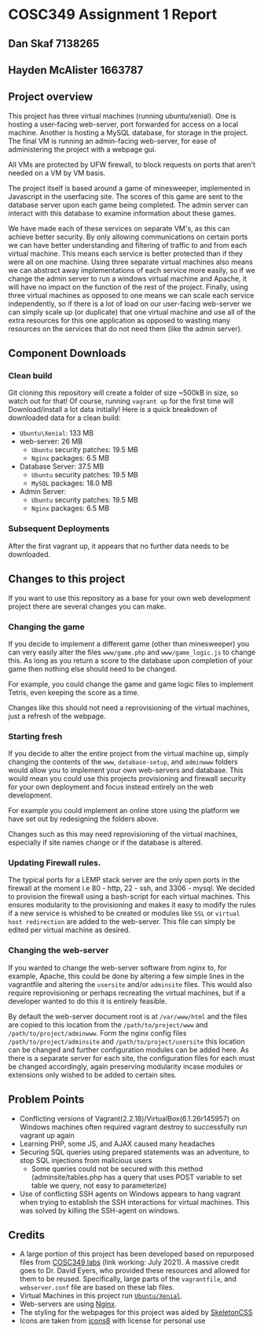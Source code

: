 # COSC349 Assignment 1 Report
## Dan Skaf 7138265
## Hayden McAlister 1663787

## Project overview
This project has three virtual machines (running ubuntu/xenial). One is hosting a user-facing web-server, port forwarded for access on a local machine. Another is hosting a MySQL database, for storage in the project. The final VM is running an admin-facing web-server, for ease of administering the project with a webpage gui.

All VMs are protected by UFW firewall, to block requests on ports that aren't needed on a VM by VM basis.

The project itself is based around a game of minesweeper, implemented in Javascript in the userfacing site. The scores of this game are sent to the database server upon each game being completed. The admin server can interact with this database to examine information about these games.

We have made each of these services on separate VM's, as this can achieve better security. By only allowing communications on certain ports we can have better understanding and filtering of traffic to and from each virtual machine. This means each service is better protected than if they were all on one machine. Using three separate virtual machines also means we can abstract away implementations of each service more easily, so if we change the admin server to run a windows virtual machine and Apache, it will have no impact on the function of the rest of the project. Finally, using three virtual machines as opposed to one means we can scale each service independently, so if there is a lot of load on our user-facing web-server we can simply scale up (or duplicate) that one virtual machine and use all of the extra resources for this one application as opposed to wasting many resources on the services that do not need them (like the admin server).

## Component Downloads
### Clean build
Git cloning this repository will create a folder of size ~500kB in size, so watch out for that! Of course, running `vagrant up` for the first time will Download/install a lot data initially! Here is a quick breakdown of downloaded data for a clean build:
- `Ubuntu\Xenial`: 	133 MB
- web-server: 26 MB
    - `Ubuntu` security patches: 19.5 MB
    - `Nginx` packages: 6.5 MB
- Database Server: 37.5 MB
    - `Ubuntu` security patches: 19.5 MB
    - `MySQL` packages: 18.0 MB
- Admin Server:
    - `Ubuntu` security patches: 19.5 MB
    - `Nginx` packages: 6.5 MB

### Subsequent Deployments
After the first vagrant up, it appears that no further data needs to be downloaded.


## Changes to this project
If you want to use this repository as a base for your own web development project there are several changes you can make.
### Changing the game
If you decide to implement a different game (other than minesweeper) you can very easily alter the files `www/game.php` and `www/game_logic.js` to change this. As long as you return a score to the database upon completion of your game then nothing else should need to be changed.

For example, you could change the game and game logic files to implement Tetris, even keeping the score as a time.

Changes like this should not need a reprovisioning of the virtual machines, just a refresh of the webpage.

### Starting fresh
If you decide to alter the entire project from the virtual machine up, simply changing the contents of the `www`, `database-setup`, and `adminwww` folders would allow you to implement your own web-servers and database. This would mean you could use this projects provisioning and firewall security for your own deployment and focus instead entirely on the web development.

For example you could implement an online store using the platform we have set out by redesigning the folders above. 

Changes such as this may need reprovisioning of the virtual machines, especially if site names change or if the database is altered.

### Updating Firewall rules.
The typical ports for a LEMP stack server are the only open ports in the firewall at the moment i.e 80 - http, 22 - ssh, and 3306 - mysql.
We decided to provision the firewall using a bash-script for each virtual machines. This ensures modularity to the provisioning and makes it easy to modify the rules if a new service is whished to be created or modules like `SSL` or `virtual host redirection` are added to the web-server. This file can simply be edited per virtual machine as desired.

### Changing the web-server
If you wanted to change the web-server software from nginx to, for example, Apache, this could be done by altering a few simple lines in the vagrantfile and altering the `usersite` and/or `adminsite` files. This would also require reprovisioning or perhaps recreating the virtual machines, but if a developer wanted to do this it is entirely feasible.

By default the web-server document root is at `/var/www/html` and the files are copied to this location from the `/path/to/project/www` and `/path/to/project/adminwww`. 
Form the nginx config files `/path/to/project/adminsite` and `/path/to/project/usersite` this location can be changed and further configuration modules can be added here. 
As there is a separate server for each site, the configuration files for each must be changed accordingly, again preserving modularity incase modules or extensions only wished to be added to certain sites.

## Problem Points
- Conflicting versions of Vagrant(2.2.18)/VirtualBox(6.1.26r145957) on Windows machines often required vagrant destroy to successfully run vagrant up again
- Learning PHP, some JS, and AJAX caused many headaches
- Securing SQL queries using prepared statements was an adventure, to stop SQL injections from malicious users
    - Some queries could not be secured with this method (adminsite/tables.php has a query that uses POST variable to set table we query, not easy to parameterize)
- Use of conflicting SSH agents on Windows appears to hang vagrant when trying to establish the SSH interactions for virtual machines. This was solved by killing the SSH-agent on windows.

## Credits
- A large portion of this project has been developed based on repurposed files from [COSC349 labs](https://cosc349.cspages.otago.ac.nz/lab-schedule/) (link working: July 2021). A massive credit goes to Dr. David Eyers, who provided these resources and allowed for them to be reused. Specifically, large parts of the `vagrantfile`, and `webserver.conf` file are based on these lab files.
- Virtual Machines in this project run [`Ubuntu/Xenial`](https://ubuntu.com/16-04).
- Web-servers are using [Nginx](http://nginx.org/LICENSE).
- The styling for the webpages for this project was aided by [SkeletonCSS](http://getskeleton.com/)
- Icons are taken from [icons8](https://icons8.com) with license for personal use
